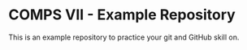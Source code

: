# COMPS VII - Example Repository

This is an example repository to practice your git and GitHub skill on.

